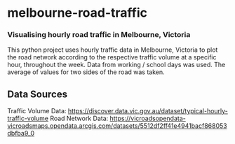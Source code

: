 # melbourne-road-traffic
### Visualising hourly road traffic in Melbourne, Victoria

This python project uses hourly traffic data in Melbourne, Victoria to plot the road network according to the respective traffic volume at a specific hour, throughout the week. Data from working / school days was used. The average of values for two sides of the road was taken.
  
## Data Sources
Traffic Volume Data: https://discover.data.vic.gov.au/dataset/typical-hourly-traffic-volume
Road Network Data: https://vicroadsopendata-vicroadsmaps.opendata.arcgis.com/datasets/5512df2ff41e4941bacf868053dbfba9_0

